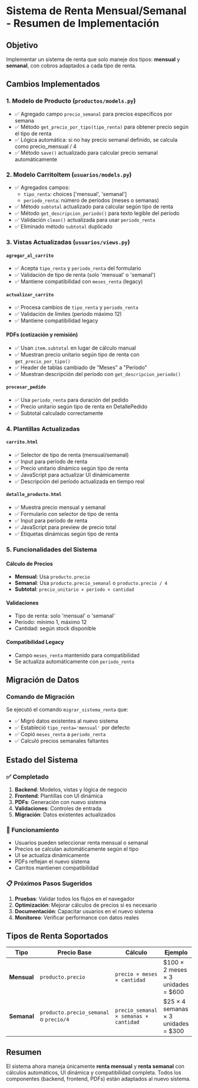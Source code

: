 # Sistema de Renta Mensual/Semanal - Resumen de Implementación

## Objetivo
Implementar un sistema de renta que solo maneje dos tipos: **mensual** y **semanal**, con cobros adaptados a cada tipo de renta.

## Cambios Implementados

### 1. Modelo de Producto (`productos/models.py`)
- ✅ Agregado campo `precio_semanal` para precios específicos por semana
- ✅ Método `get_precio_por_tipo(tipo_renta)` para obtener precio según el tipo de renta
- ✅ Lógica automática: si no hay precio semanal definido, se calcula como precio_mensual / 4
- ✅ Método `save()` actualizado para calcular precio semanal automáticamente

### 2. Modelo CarritoItem (`usuarios/models.py`)
- ✅ Agregados campos:
  - `tipo_renta`: choices ['mensual', 'semanal']
  - `periodo_renta`: número de períodos (meses o semanas)
- ✅ Método `subtotal` actualizado para calcular según tipo de renta
- ✅ Método `get_descripcion_periodo()` para texto legible del período
- ✅ Validación `clean()` actualizada para usar `periodo_renta`
- ✅ Eliminado método `subtotal` duplicado

### 3. Vistas Actualizadas (`usuarios/views.py`)

#### `agregar_al_carrito`
- ✅ Acepta `tipo_renta` y `periodo_renta` del formulario
- ✅ Validación de tipo de renta (solo 'mensual' o 'semanal')
- ✅ Mantiene compatibilidad con `meses_renta` (legacy)

#### `actualizar_carrito`
- ✅ Procesa cambios de `tipo_renta` y `periodo_renta`
- ✅ Validación de límites (periodo máximo 12)
- ✅ Mantiene compatibilidad legacy

#### PDFs (cotización y remisión)
- ✅ Usan `item.subtotal` en lugar de cálculo manual
- ✅ Muestran precio unitario según tipo de renta con `get_precio_por_tipo()`
- ✅ Header de tablas cambiado de "Meses" a "Período"
- ✅ Muestran descripción del período con `get_descripcion_periodo()`

#### `procesar_pedido`
- ✅ Usa `periodo_renta` para duración del pedido
- ✅ Precio unitario según tipo de renta en DetallePedido
- ✅ Subtotal calculado correctamente

### 4. Plantillas Actualizadas

#### `carrito.html`
- ✅ Selector de tipo de renta (mensual/semanal)
- ✅ Input para período de renta
- ✅ Precio unitario dinámico según tipo de renta
- ✅ JavaScript para actualizar UI dinámicamente
- ✅ Descripción del período actualizada en tiempo real

#### `detalle_producto.html`
- ✅ Muestra precio mensual y semanal
- ✅ Formulario con selector de tipo de renta
- ✅ Input para período de renta
- ✅ JavaScript para preview de precio total
- ✅ Etiquetas dinámicas según tipo de renta

### 5. Funcionalidades del Sistema

#### Cálculo de Precios
- **Mensual**: Usa `producto.precio`
- **Semanal**: Usa `producto.precio_semanal` o `producto.precio / 4`
- **Subtotal**: `precio_unitario × período × cantidad`

#### Validaciones
- Tipo de renta: solo 'mensual' o 'semanal'
- Período: mínimo 1, máximo 12
- Cantidad: según stock disponible

#### Compatibilidad Legacy
- Campo `meses_renta` mantenido para compatibilidad
- Se actualiza automáticamente con `periodo_renta`

## Migración de Datos

### Comando de Migración
Se ejecutó el comando `migrar_sistema_renta` que:
- ✅ Migró datos existentes al nuevo sistema
- ✅ Estableció `tipo_renta='mensual'` por defecto
- ✅ Copió `meses_renta` a `periodo_renta`
- ✅ Calculó precios semanales faltantes

## Estado del Sistema

### ✅ Completado
1. **Backend**: Modelos, vistas y lógica de negocio
2. **Frontend**: Plantillas con UI dinámica
3. **PDFs**: Generación con nuevo sistema
4. **Validaciones**: Controles de entrada
5. **Migración**: Datos existentes actualizados

### 🔄 Funcionamiento
- Usuarios pueden seleccionar renta mensual o semanal
- Precios se calculan automáticamente según el tipo
- UI se actualiza dinámicamente
- PDFs reflejan el nuevo sistema
- Carritos mantienen compatibilidad

### 📋 Próximos Pasos Sugeridos
1. **Pruebas**: Validar todos los flujos en el navegador
2. **Optimización**: Mejorar cálculos de precios si es necesario
3. **Documentación**: Capacitar usuarios en el nuevo sistema
4. **Monitoreo**: Verificar performance con datos reales

## Tipos de Renta Soportados

| Tipo | Precio Base | Cálculo | Ejemplo |
|------|-------------|---------|---------|
| **Mensual** | `producto.precio` | `precio × meses × cantidad` | $100 × 2 meses × 3 unidades = $600 |
| **Semanal** | `producto.precio_semanal` o `precio/4` | `precio_semanal × semanas × cantidad` | $25 × 4 semanas × 3 unidades = $300 |

## Resumen
El sistema ahora maneja únicamente **renta mensual** y **renta semanal** con cálculos automáticos, UI dinámica y compatibilidad completa. Todos los componentes (backend, frontend, PDFs) están adaptados al nuevo sistema.
